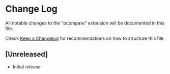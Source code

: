 # Change Log
All notable changes to the "bcompare" extension will be documented in this file.

Check [Keep a Changelog](http://keepachangelog.com/) for recommendations on how to structure this file.

## [Unreleased]
- Initial release